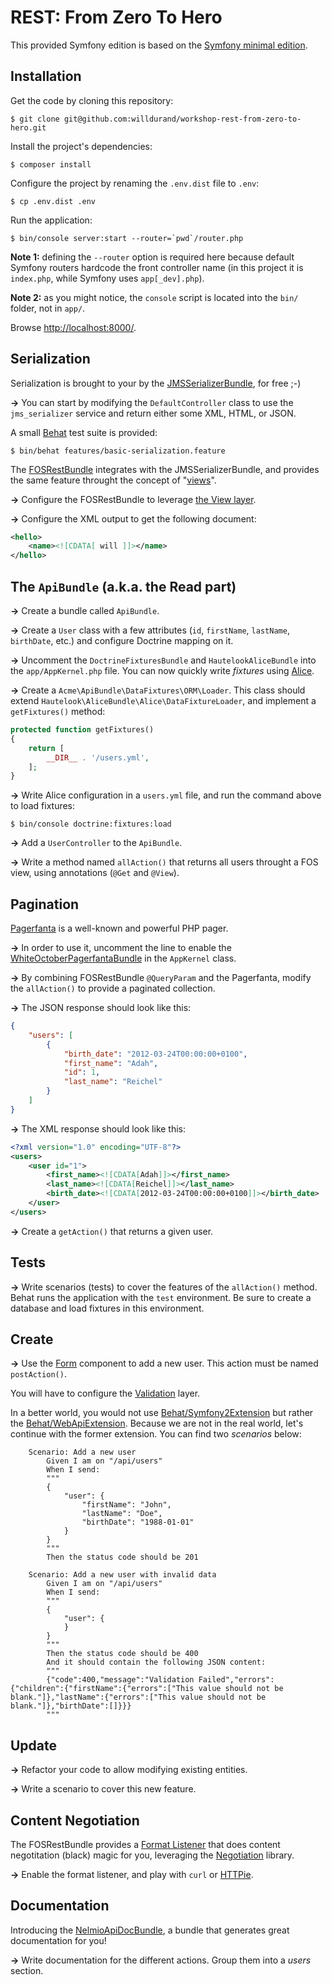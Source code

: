 REST: From Zero To Hero
=======================

This provided Symfony edition is based on the [Symfony minimal
edition](https://github.com/beberlei/symfony-minimal-distribution).


## Installation

Get the code by cloning this repository:

    $ git clone git@github.com:willdurand/workshop-rest-from-zero-to-hero.git

Install the project's dependencies:

    $ composer install

Configure the project by renaming the `.env.dist` file to `.env`:

    $ cp .env.dist .env

Run the application:

    $ bin/console server:start --router=`pwd`/router.php

**Note 1:** defining the `--router` option is required here because default
Symfony routers hardcode the front controller name (in this project it is
`index.php`, while Symfony uses `app[_dev].php`).

**Note 2:** as you might notice, the `console` script is located into the `bin/`
folder, not in `app/`.

Browse [http://localhost:8000/](http://localhost:8000/).


## Serialization

Serialization is brought to your by the
[JMSSerializerBundle](http://jmsyst.com/bundles/JMSSerializerBundle), for free
;-)

**->** You can start by modifying the `DefaultController` class to use the
`jms_serializer` service and return either some XML, HTML, or JSON.

A small [Behat](http://docs.behat.org) test suite is provided:

    $ bin/behat features/basic-serialization.feature

The [FOSRestBundle](https://github.com/FriendsOfSymfony/FOSRestBundle)
integrates with the JMSSerializerBundle, and provides the same feature throught
the concept of
"[views](http://symfony.com/doc/master/bundles/FOSRestBundle/2-the-view-layer.html)".

**->** Configure the FOSRestBundle to leverage [the View
layer](http://symfony.com/doc/master/bundles/FOSRestBundle/2-the-view-layer.html).

**->** Configure the XML output to get the following document:

```xml
<hello>
    <name><![CDATA[ will ]]></name>
</hello>
```

## The `ApiBundle` (a.k.a. the Read part)

**->** Create a bundle called `ApiBundle`.

**->** Create a `User` class with a few attributes (`id`, `firstName`, `lastName`,
`birthDate`, etc.) and configure Doctrine mapping on it.

**->** Uncomment the `DoctrineFixturesBundle` and `HautelookAliceBundle` into the
`app/AppKernel.php` file. You can now quickly write _fixtures_ using
[Alice](https://github.com/nelmio/alice/blob/master/README.md).

**->** Create a `Acme\ApiBundle\DataFixtures\ORM\Loader`. This class should extend
`Hautelook\AliceBundle\Alice\DataFixtureLoader`, and implement a `getFixtures()`
method:

```php
protected function getFixtures()
{
    return [
        __DIR__ . '/users.yml',
    ];
}
```

**->** Write Alice configuration in a `users.yml` file, and run the command above to
load fixtures:

    $ bin/console doctrine:fixtures:load

**->** Add a `UserController` to the `ApiBundle`.

**->** Write a method named `allAction()` that returns all users throught a FOS
view, using annotations (`@Get` and `@View`).


## Pagination

[Pagerfanta](https://github.com/whiteoctober/Pagerfanta) is a well-known and
powerful PHP pager.

**->** In order to use it, uncomment the line to enable the
[WhiteOctoberPagerfantaBundle](https://github.com/whiteoctober/WhiteOctoberPagerfantaBundle)
in the `AppKernel` class.

**->** By combining FOSRestBundle `@QueryParam` and the Pagerfanta, modify the
`allAction()` to provide a paginated collection.

**->** The JSON response should look like this:

```json
{
    "users": [
        {
            "birth_date": "2012-03-24T00:00:00+0100",
            "first_name": "Adah",
            "id": 1,
            "last_name": "Reichel"
        }
    ]
}
```

**->** The XML response should look like this:

```xml
<?xml version="1.0" encoding="UTF-8"?>
<users>
    <user id="1">
        <first_name><![CDATA[Adah]]></first_name>
        <last_name><![CDATA[Reichel]]></last_name>
        <birth_date><![CDATA[2012-03-24T00:00:00+0100]]></birth_date>
    </user>
</users>
```

**->** Create a `getAction()` that returns a given user.


## Tests

**->** Write scenarios (tests) to cover the features of the `allAction()`
method. Behat runs the application with the `test` environment. Be sure to
create a database and load fixtures in this environment.


## Create

**->** Use the [Form](http://symfony.com/doc/current/book/forms.html) component
to add a new user. This action must be named `postAction()`.

You will have to configure the
[Validation](http://symfony.com/doc/current/book/validation.html) layer.

In a better world, you would not use
[Behat/Symfony2Extension](https://github.com/Behat/Symfony2Extension) but rather
the [Behat/WebApiExtension](https://github.com/Behat/WebApiExtension). Because
we are not in the real world, let's continue with the former extension. You
can find two _scenarios_ below:

```
    Scenario: Add a new user
        Given I am on "/api/users"
        When I send:
        """
        {
            "user": {
                "firstName": "John",
                "lastName": "Doe",
                "birthDate": "1988-01-01"
            }
        }
        """
        Then the status code should be 201

    Scenario: Add a new user with invalid data
        Given I am on "/api/users"
        When I send:
        """
        {
            "user": {
            }
        }
        """
        Then the status code should be 400
        And it should contain the following JSON content:
        """
        {"code":400,"message":"Validation Failed","errors":{"children":{"firstName":{"errors":["This value should not be blank."]},"lastName":{"errors":["This value should not be blank."]},"birthDate":[]}}}
        """
```


## Update

**->** Refactor your code to allow modifying existing entities.

**->** Write a scenario to cover this new feature.


## Content Negotiation

The FOSRestBundle provides a [Format
Listener](http://symfony.com/doc/master/bundles/FOSRestBundle/3-listener-support.html#format-listener)
that does content negotitation (black) magic for you, leveraging the
[Negotiation](https://github.com/willdurand/Negotiation) library.

**->** Enable the format listener, and play with `curl` or
[HTTPie](https://github.com/jkbr/httpie).


## Documentation

Introducing the
[NelmioApiDocBundle](https://github.com/nelmio/NelmioApiDocBundle), a bundle
that generates great documentation for you!

**->** Write documentation for the different actions. Group them into a _users_
section.
